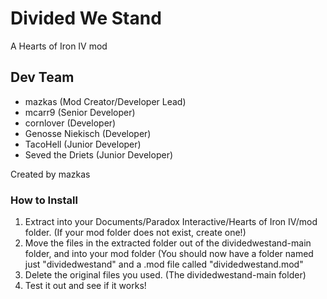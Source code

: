 # Divided We Stand
A Hearts of Iron IV mod
## Dev Team
- mazkas (Mod Creator/Developer Lead)
- mcarr9 (Senior Developer)
- cornlover (Developer)
- Genosse Niekisch (Developer)
- TacoHell (Junior Developer)
- Seved the Driets (Junior Developer)

Created by mazkas
### How to Install
1. Extract into your Documents/Paradox Interactive/Hearts of Iron IV/mod folder. (If your mod folder does not exist, create one!)
2. Move the files in the extracted folder out of the dividedwestand-main folder, and into your mod folder (You should now have a folder named just "dividedwestand" and a .mod file called "dividedwestand.mod"
3. Delete the original files you used. (The dividedwestand-main folder)
4. Test it out and see if it works!
